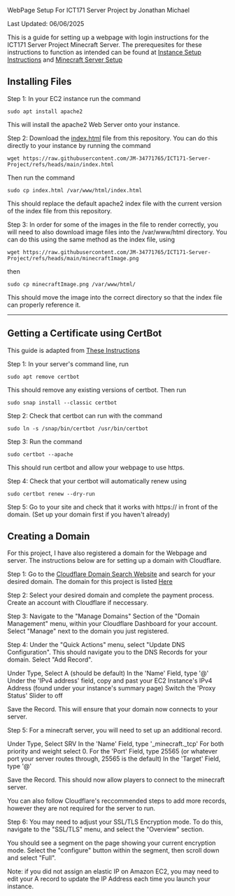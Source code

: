 WebPage Setup For ICT171 Server Project
by Jonathan Michael

Last Updated: 06/06/2025

This is a guide for setting up a webpage with login instructions for the ICT171 Server Project Minecraft Server. The prerequesites for these instructions to function as intended can be found at [Instance Setup Instructions](/ubuntuSetup.md) and [Minecraft Server Setup](MinecraftInstructions.md)

## Installing Files ##

Step 1: In your EC2 instance run the command
```
sudo apt install apache2
```
This will install the apache2 Web Server onto your instance.

Step 2: Download the [index.html](index.html) file from this repository. You can do this directly to your instance by running the command
```
wget https://raw.githubusercontent.com/JM-34771765/ICT171-Server-Project/refs/heads/main/index.html
```
Then run the command 
```
sudo cp index.html /var/www/html/index.html
```

This should replace the default apache2 index file with the current version of the index file from this repository. 

Step 3: In order for some of the images in the file to render correctly, you will need to also download image files into the /var/www/html directory. 
You can do this using the same method as the index file, using
```
wget https://raw.githubusercontent.com/JM-34771765/ICT171-Server-Project/refs/heads/main/minecraftImage.png 
```
then
```
sudo cp minecraftImage.png /var/www/html/
```
This should move the image into the correct directory so that the index file can properly reference it. 

<hr>

## Getting a Certificate using CertBot ## 

This guide is adapted from [These Instructions](https://certbot.eff.org/instructions?ws=apache&os=snap)

Step 1: In your server's command line, run 
```
sudo apt remove certbot
```
This should remove any existing versions of certbot.
Then run
```
sudo snap install --classic certbot
```
Step 2: Check that certbot can run with the command
```
sudo ln -s /snap/bin/certbot /usr/bin/certbot
```
Step 3: Run the command
```
sudo certbot --apache
```
This should run certbot and allow your webpage to use https. 

Step 4: Check that your certbot will automatically renew using 
```
sudo certbot renew --dry-run
```
Step 5: Go to your site and check that it works with https:// in front of the domain. (Set up your domain first if you haven't already)

## Creating a Domain ##

For this project, I have also registered a domain for the Webpage and server. The instructions below are for setting up a domain with Cloudflare.

Step 1: Go to the [Cloudflare Domain Search Website](https://domains.cloudflare.com) and search for your desired domain. The domain for this project is listed [Here](README.md)

Step 2: Select your desired domain and complete the payment process. Create an account with Cloudflare if neccessary. 

Step 3: Navigate to the "Manage Domains" Section of the "Domain Management" menu, within your Cloudflare Dashboard for your account. Select "Manage" next to the domain you just registered. 

Step 4: Under the "Quick Actions" menu, select "Update DNS Configuration". 
This should navigate you to the DNS Records for your domain. Select "Add Record".

Under Type, Select A (should be default)
In the 'Name' Field, type '@'
Under the 'IPv4 address' field, copy and past your EC2 Instance's IPv4 Address (found under your instance's summary page)
Switch the 'Proxy Status' Slider to off

Save the Record. This will ensure that your domain now connects to your server. 

Step 5: For a minecraft server, you will need to set up an additional record. 

Under Type, Select SRV
In the 'Name' Field, type '_minecraft._tcp'
For both priority and weight select 0.
For the 'Port' Field, type 25565 (or whatever port your server routes through, 25565 is the default)
In the 'Target' Field, type '@' 

Save the Record. This should now allow players to connect to the minecraft server. 

You can also follow Cloudflare's reccommended steps to add more records, however they are not required for the server to run. 

Step 6: You may need to adjust your SSL/TLS Encryption mode. 
To do this, navigate to the "SSL/TLS" menu, and select the "Overview" section.

You should see a segment on the page showing your current encryption mode. Select the "configure" button within the segment, then scroll down and select "Full". 

Note: if you did not assign an elastic IP on Amazon EC2, you may need to edit your A record to update the IP Address each time you launch your instance. 
